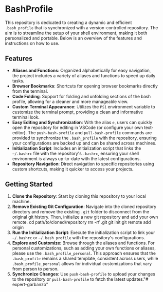 # BashProfile

This repository is dedicated to creating a dynamic and efficient `.bash_profile` that is synchronized with a version-controlled repository. The aim is to streamline the setup of your shell environment, making it both personalized and portable. Below is an overview of the features and instructions on how to use.

## Features

- **Aliases and Functions**: Organized alphabetically for easy navigation, the project includes a variety of aliases and functions to speed up daily tasks.
- **Browser Bookmarks**: Shortcuts for opening browser bookmarks directly from the terminal.
- **Code Folding**: Support for folding and unfolding sections of the bash profile, allowing for a cleaner and more manageable view.
- **Custom Terminal Appearance**: Utilizes the `PS1` environment variable to customize the terminal prompt, providing a clean and informative terminal look.
- **Easy Editing and Synchronization**: With the alias `e`, users can quickly open the repository for editing in VSCode (or configure your own text-editor). The `push-bash-profile` and `pull-bash-profile` commands are provided to synchronize the `.bash_profile` with the repository, ensuring your configurations are backed up and can be shared across machines.
- **Initialization Script**: Includes an initialization script that links the `~/.bashrc` file with the repository's `.bashrc`, ensuring your shell environment is always up-to-date with the latest configurations.
- **Repository Navigation**: Direct navigation to specific repositories using custom shortcuts, making it quicker to access your projects.

## Getting Started

1. **Clone the Repository**: Start by cloning this repository to your local machine.
2. **Remove Existing Git Configuration**: Navigate into the cloned repository directory and remove the existing `.git` folder to disconnect from the original git history. Then, initialize a new git repository and add your own remote.
cd path/to/cloned/repository
rm -rf .git
git init
git remote add origin <your-repository-url>
3. **Run the Initialization Script**: Execute the initialization script to link your `~/.bashrc` or `~/.bash_profile` with the repository's configurations.
4. **Explore and Customize**: Browse through the aliases and functions. For personal customizations, such as adding your own functions or aliases, please use the `.bash_profile_personal`. This approach ensures that the `.bash_profile` remains a shared template, consistent across users, while `.bash_profile_personal` allows for individual customizations that vary from person to person.
5. **Synchronize Changes**: Use `push-bash-profile` to upload your changes to the repository or `pull-bash-profile` to fetch the latest updates."# expert-garbanzo" 

